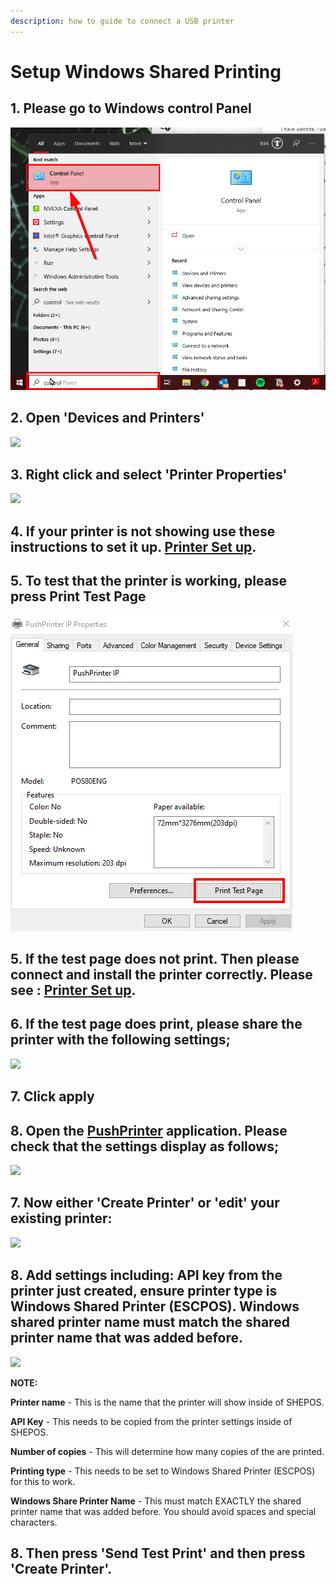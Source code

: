```yaml
---
description: how to guide to connect a USB printer
---
```


# Setup Windows Shared Printing

## 1. Please go to Windows control Panel

![](../.gitbook/assets/untitled%20%283%29%20%281%29%20%281%29.png)

## 2. Open 'Devices and Printers'

![](../.gitbook/assets/untitled-1%20%284%29.png)

## 3. Right click and select 'Printer Properties'

![](../.gitbook/assets/untitled-2%20%285%29.png)

## 4. If your printer is not showing use these instructions to set it up. [Printer Set up](https://www.notion.so/cloudwaitresswiki/Printing-Add-a-printer-18689e4654fe4978b20aeb82b581d81e).

## 5. To test that the printer is working, please press Print Test Page

![](../.gitbook/assets/untitled-3%20%284%29%20%281%29%20%281%29.png)

## 5. If the test page does not print. Then please connect and install the printer correctly. Please see : [Printer Set up](https://www.notion.so/cloudwaitresswiki/Printing-Add-a-printer-18689e4654fe4978b20aeb82b581d81e).

## 6. If the test page does print, please share the printer with the following settings;

![](../.gitbook/assets/untitled-4%20%283%29.png)

## 7. Click apply

## 8. Open the [PushPrinter](https://pushprinter.com/#windows) application. Please check that the settings display as follows;

![](../.gitbook/assets/untitled-5%20%284%29.png)

## 7. Now either 'Create Printer' or 'edit' your existing printer:

![](../.gitbook/assets/untitled-6%20%284%29.png)

## 8. Add settings including: API key from the printer just created, ensure printer type is Windows Shared Printer \(ESCPOS\). Windows shared printer name must match the shared printer name that was added before.

![](../.gitbook/assets/untitled-7%20%281%29.png)

**NOTE:**

**Printer name** - This is the name that the printer will show inside of SHEPOS.

**API Key** - This needs to be copied from the printer settings inside of SHEPOS.

**Number of copies** - This will determine how many copies of the are printed.

**Printing type** - This needs to be set to Windows Shared Printer \(ESCPOS\) for this to work.

**Windows Share Printer Name** - This must match EXACTLY the shared printer name that was added before. You should avoid spaces and special characters.

## 8. Then press 'Send Test Print' and then press 'Create Printer'.

